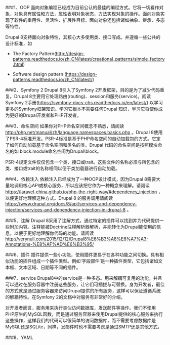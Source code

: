 ###1、OOP
面向对象编程已经成为目前公认的最佳的编程方式。它将一切看作对象，对象具有属性和方法，属性表明对象状态，方法实现对象的操作。面向对象实现了软件的重用性、灵活性、扩展性目标。面向对象还包括诸如抽象、继承、多态等特性。

Drupal 8支持面向对象特性，其核心大多使用类、接口写成。并遵循一些公共的设计标准，如
* The Factory Pattern(http://design-patterns.readthedocs.io/zh_CN/latest/creational_patterns/simple_factory.html)

* Software design pattern (https://design-patterns.readthedocs.io/zh_CN/latest/)

###2、Symfony 2
Drupal 8引入了Symfony 2开发框架，目的是为了减少代码重复。Drupal 8主要用它处理路由(routing)、session和服务(service)。阅读Symfony 2手册(https://symfony-docs-chs.readthedocs.io/en/latest/) 以学习更多的Symfony框架知识。学习它根本不需要任何Drupal 知识，学习它将使你成为更好的Drupal开发者和PHP开发者。

###3、命名空间
如果你对PHP命名空间概念不熟悉，请阅读 http://php.net/manual/zh/language.namespaces.basics.php 。Drupal 8使用了PSR-4标准开发。PSR-4标准是基于PHP命名空间的自动加载包的方式。它定了如何自动加载基于命名空间和类名的类。Drupal 代码的命名空间是按照模块命名的如 block.module命名空间为Drupal\block。

PSR-4规定文件仅仅包含一个类、接口或trait。这些文件的名称必须与所包含的类、接口或trait的名称相同以便于类加载器进行自动加载。

###4、依赖注入
依赖注入已经成为了一种OOP设计模式，因为Drupal 8需要大量地调用核心API或核心服务，所以应该把它作为一种概念来理解。请阅读 https://laravel-china.github.io/php-the-right-way/#dependency_injection ，以便更好地理解这种方式。Drupal 8 的服务调用请阅读 https://www.drupal.org/docs/8/api/services-and-dependency-injection/services-and-dependency-injection-in-drupal-8 。

###5、注解
Drupal 8采用了注解方式，通过特定的插件可以找到并为代码提供一些附加内容。注释能被Doctrine注释解析器解析，并能转化为Drupal能使用的信息，以便于更好地理解你代码的功能。请阅读 http://verynull.com/2015/12/12/Drupal8%E6%B3%A8%E8%A7%A3-Annotations-%E8%AF%AD%E6%B3%95/

###6、插件
插件提供一些小功能，使用插件更易于在各种功能之间切换。具有相似功能的插件组成一个插件类型。例如’字段部件’是一种插件类型，它包括诸如文本框、文本区域、日期等不同的插件。

###7、service
Drupal8中的service是一种多态。用来解耦可复用的功能，并且可以通过在服务容器中注册这些服务，让它们可插拔与可替换。身为开发者，最佳的方式就是通过服务容器来访问Drupal提供的所有服务，这样可以保证遵循系统的解耦特性。在Symfony 2的文档中对服务有非常好的介绍。

对开发者而言，服务用来执行类似访问数据库，发送邮件等操作。我们不使用PHP原生的MySQL函数，而是通过服务容器来使用Drupal提供的核心服务来执行这些操作，这样我们的代码可以很简单的访问数据库，而不需要考虑数据库是MySQL还是SQLite，同样，发邮件时也不需要考虑是通过SMTP还是其他方式。



###8、YAML